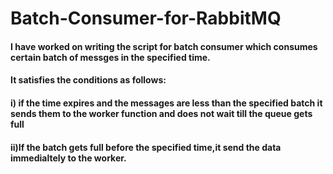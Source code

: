 # Batch-Consumer-for-RabbitMQ

#### I have worked on writing the script for batch consumer which consumes certain batch of messges in the specified time.
#### It satisfies the conditions as follows:
#### i) if the time expires and the messages are less than the specified batch  it sends them to the worker function and does not wait till the queue gets full 
#### ii)If the batch gets full before the specified time,it send the data immedialtely to the worker.
